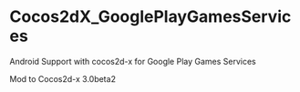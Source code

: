 Cocos2dX_GooglePlayGamesServices
================================

Android Support with cocos2d-x for Google Play Games Services

Mod to Cocos2d-x 3.0beta2 
